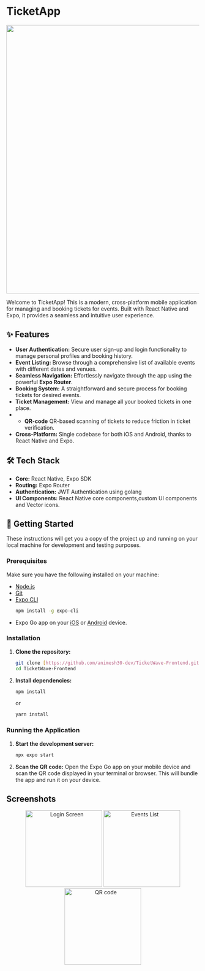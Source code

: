 # TicketApp

<p align="center">
  <img src="https://github.com/user-attachments/assets/373af58b-8efd-4f2b-b5cb-1977a943ad92" width="700">
</p>

Welcome to TicketApp! This is a modern, cross-platform mobile application for managing and booking tickets for events. Built with React Native and Expo, it provides a seamless and intuitive user experience.

## ✨ Features

* **User Authentication:** Secure user sign-up and login functionality to manage personal profiles and booking history.
* **Event Listing:** Browse through a comprehensive list of available events with different dates and venues.
* **Seamless Navigation:** Effortlessly navigate through the app using the powerful **Expo Router**.
* **Booking System:** A straightforward and secure process for booking tickets for desired events.
* **Ticket Management:** View and manage all your booked tickets in one place.
* * **QR-code** QR-based scanning of tickets to reduce friction in ticket verification.
* **Cross-Platform:** Single codebase for both iOS and Android, thanks to React Native and Expo.

## 🛠️ Tech Stack

* **Core:** React Native, Expo SDK
* **Routing:** Expo Router
* **Authentication:** JWT Authentication using golang
* **UI Components:** React Native core components,custom UI components and Vector icons.

## 🚀 Getting Started

These instructions will get you a copy of the project up and running on your local machine for development and testing purposes.

### Prerequisites

Make sure you have the following installed on your machine:

* [Node.js](https://nodejs.org/) 
* [Git](https://git-scm.com/)
* [Expo CLI](https://docs.expo.dev/get-started/installation/)
    ```bash
    npm install -g expo-cli
    ```
* Expo Go app on your [iOS](https://apps.apple.com/us/app/expo-go/id982107779) or [Android](https://play.google.com/store/apps/details?id=host.exp.exponent) device.

### Installation

1.  **Clone the repository:**
    ```bash
    git clone [https://github.com/animesh30-dev/TicketWave-Frontend.git](https://github.com/animesh30-dev/TicketWave-Frontend.git)
    cd TicketWave-Frontend
    ```

2.  **Install dependencies:**
    ```bash
    npm install
    ```
    or
    ```bash
    yarn install
    ```

### Running the Application

1.  **Start the development server:**
    ```bash
    npx expo start
    ```

2.  **Scan the QR code:**
    Open the Expo Go app on your mobile device and scan the QR code displayed in your terminal or browser. This will bundle the app and run it on your device.
    
## Screenshots

<p align="center">
  <img src="https://github.com/user-attachments/assets/dbb27a0e-bdff-41b0-a1be-3766612d2b9b" width="200" alt="Login Screen">
  <img src="https://github.com/user-attachments/assets/1052d918-2dd4-4e07-b146-eee3edaa37f3" width="200" alt="Events List">
  <img src="https://github.com/user-attachments/assets/20d4d3da-b357-41ee-9a1b-985e0032f886" width="200" alt="QR code">
</p>
